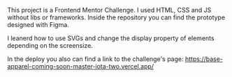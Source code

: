 This project is a Frontend Mentor Challenge. I used HTML, CSS and JS without libs or frameworks. Inside the repository you can find the prototype designed with Figma.

I leanerd how to use SVGs and change the display property of elements depending on the screensize.

In the deploy you also can find a link to the challenge's page: https://base-apparel-coming-soon-master-iota-two.vercel.app/

